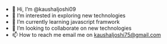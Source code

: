 - 👋 Hi, I’m @kaushaljoshi09
- 👀 I’m interested in exploring new technologies
- 🌱 I’m currently learning javascript framwork
- 💞️ I’m looking to collaborate on new technologies
- 📫 How to reach me email me on kaushaljoshi75@gmail.com

<!---
kaushaljoshi09/kaushaljoshi09 is a ✨ special ✨ repository because its `README.md` (this file) appears on your GitHub profile.
You can click the Preview link to take a look at your changes.
--->
